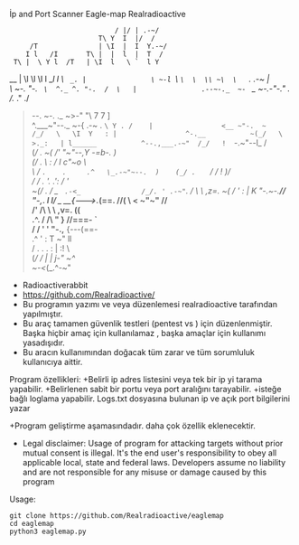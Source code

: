 İp and Port Scanner  Eagle-map
Realradioactive



                              / |/ | .-~/               
                          T\ Y  I  |/  /                
         /T               | \I  |  I  Y.-~/             
        I l   /I       T\ |  |  l  |  T  /              
     T\ |  \ Y l  /T   | \I  l   \ `  l Y               
 __  | \l   \l  \I l __l  l   \   `  _. |               
 \ ~-l  `\   `\  \  \\ ~\  \   `. .-~   |               
  \   ~-. "-.  `  \  ^._ ^. "-.  /  \   |               
.--~-._  ~-  `  _  ~-_.-"-." ._ /._ ." ./               
 >--.  ~-.   ._  ~>-"    "\\   7   7   ]                
^.___~"--._    ~-{  .-~ .  `\ Y . /    |                
 <__ ~"-.  ~       /_/   \   \I  Y   : |                
   ^-.__           ~(_/   \   >._:   | l______          
                   ^--.,___.-~"  /_/   !  `-.~"--l_ /           
              (_/ .  ~(   /'     "~"--,Y   -=b-. _)     
               (_/ .  \  :           / l      c"~o \    
                \ /    `.    .     .^   \_.-~"~--.  )   
                 (_/ .   `  /     /       !       )/    
                  / / _.   '.   .':      /        '     
                  ~(_/ .   /    _  `  .-<_              
                    /_/. ' .-~" `.  / \  \          ,z=.
                    ~( /   '  :   | K   "-.~-.______//  
                      "-,.    l   I/ \_    __{--->._(==.
                       //(     \  <    ~"~"     //      
                      /' /\     \  \     ,v=.  ((       
                    .^. / /\     "  }__ //===-  `       
                   / / ' '  "-.,__ {---(==-             
                 .^ '       :  T  ~"   ll               
                / .  .  . : | :!        \\              
               (_/  /   | | j-"          ~^             
                 ~-<_(_.^-~" 

				  
			 
+ Radioactiverabbit
+ https://github.com/Realradioactive/
+ Bu programın yazımı ve veya düzenlemesi realradioactive tarafından yapılmıştır.
+ Bu araç tamamen güvenlik testleri (pentest vs ) için düzenlenmiştir. Başka hiçbir amaç için kullanılamaz , başka amaçlar için kullanımı yasadışıdır. 
+ Bu aracın kullanımından doğacak tüm zarar ve tüm sorumluluk kullanıcıya aittir.


Program özellikleri:
+Belirli ip adres listesini veya tek bir ip yi tarama yapabilir.
+Belirlenen sabit bir portu veya port aralığını tarayabilir.
+isteğe bağlı loglama yapabilir. Logs.txt dosyasına bulunan ip ve açık port bilgilerini yazar

+Program geliştirme aşamasındadır. daha çok özellik eklenecektir.

+ Legal disclaimer:
Usage of program for attacking targets without prior mutual consent is illegal. It's the end user's responsibility to obey all applicable local, state and federal laws. Developers assume no liability and are not responsible for any misuse or damage caused by this program 

Usage:
 
```
git clone https://github.com/Realradioactive/eaglemap
cd eaglemap
python3 eaglemap.py
```


